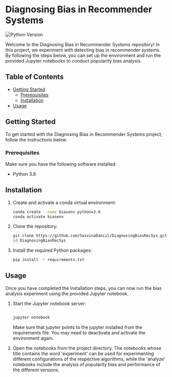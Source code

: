 # Diagnosing Bias in Recommender Systems

![Python Version](https://img.shields.io/badge/python-3.8-blue)

Welcome to the Diagnosing Bias in Recommender Systems repository! In this project, we experiment with detecting bias in recommender systems. By following the steps below, you can set up the environment and run the provided Jupyter notebooks to conduct popularity bias analysis.

## Table of Contents

- [Getting Started](#getting-started)
  - [Prerequisites](#prerequisites)
  - [Installation](#installation)
- [Usage](#usage)

## Getting Started

To get started with the Diagnosing Bias in Recommender Systems project, follow the instructions below.

### Prerequisites

Make sure you have the following software installed:

- Python 3.8

## Installation

1. Create and activate a conda virtual environment:

   ```bash
   conda create --name biasenv python=3.8
   conda activate biasenv
   ```

2. Clone the repository:

   ```bash
   git clone https://github.com/SavvinaDaniil/DiagnosingBiasRecSys.git
   cd DiagnosingBiasRecSys
   ```

3. Install the required Python packages:

   ```bash
   pip install -r requirements.txt
   ```
## Usage

Once you have completed the installation steps, you can now run the bias analysis experiment using the provided Jupyter notebook.

1. Start the Jupyter notebook server:

   ```bash
   
   jupyter notebook
   ```
   Make sure that jupyter points to the jupyter installed from the requirements file. You may need to deactivate and activate the environment again.

2. Open the notebooks from the project directory. The notebooks whose title contains the word 'experiment' can be used for experimenting different configurations of the respective algorithms, while the 'analyze' notebooks include the analysis of popularity bias and performance of the different versions. 

